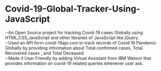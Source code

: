 # Covid-19-Global-Tracker-Using-JavaScript
:-An Open Source project for tracking Covid-19 cases Globally using HTML,CSS,JavaScript and other libraries of JavaScript like jQuery.<br />
:-Used an API form covid-19api.com to track records of Covid 19 Pandemic Globally by providing information about Total confirmed cases, Total Recovered cases , and Total Deceased.<br />
:-Made it User Friendly by adding Virtual Assistant from IBM Watson that provides information on covid-19 related queries whenever user ask.
